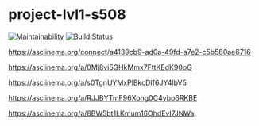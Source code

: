 # project-lvl1-s508

[![Maintainability](https://api.codeclimate.com/v1/badges/a99a88d28ad37a79dbf6/maintainability)](https://codeclimate.com/github/codeclimate/codeclimate/maintainability)
[![Build Status](https://travis-ci.com/rnik82/project-lvl1-s508.svg?branch=master)](https://travis-ci.com/rnik82/project-lvl1-s508)

https://asciinema.org/connect/a4139cb9-ad0a-49fd-a7e2-c5b580ae6716

https://asciinema.org/a/0Mj8vi5GHkMmx7FttKEdK90pG

https://asciinema.org/a/s0TgnUYMxPlBkcDIf6JY4lbV5

https://asciinema.org/a/RJJBYTmF96Xohg0C4ybp6RKBE

https://asciinema.org/a/8BW5bt1LKmum16OhdEvl7JNWa
